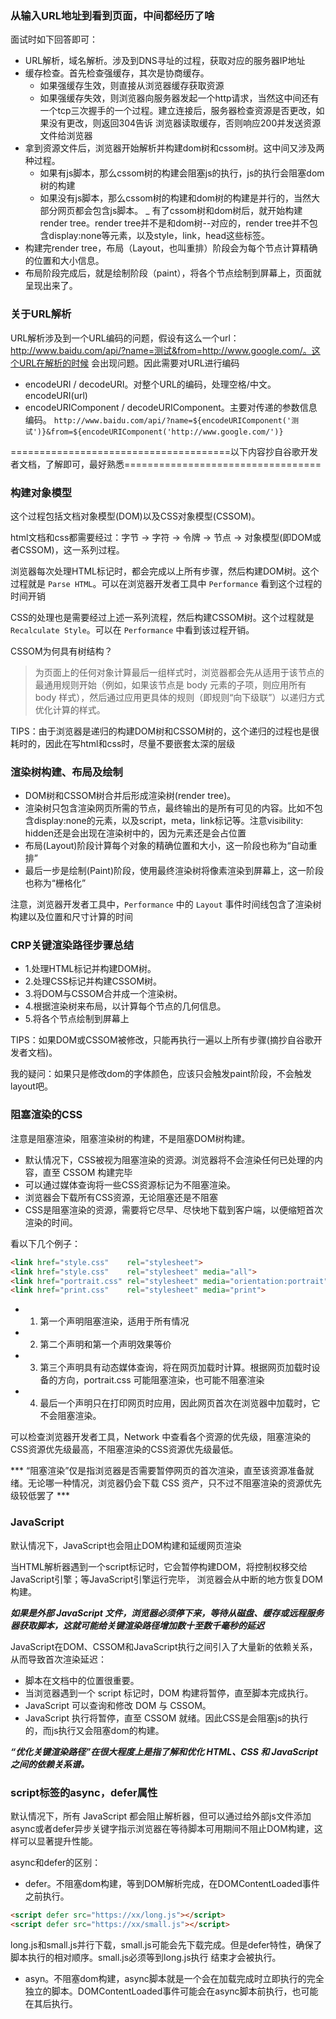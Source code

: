 ### 从输入URL地址到看到页面，中间都经历了啥
面试时如下回答即可：
- URL解析，域名解析。涉及到DNS寻址的过程，获取对应的服务器IP地址
- 缓存检查。首先检查强缓存，其次是协商缓存。
    + 如果强缓存生效，则直接从浏览器缓存获取资源
    + 如果强缓存失效，则浏览器向服务器发起一个http请求，当然这中间还有一个tcp三次握手的一个过程。建立连接后，服务器检查资源是否更改，如果没有更改，则返回304告诉
      浏览器读取缓存，否则响应200并发送资源文件给浏览器
- 拿到资源文件后，浏览器开始解析并构建dom树和cssom树。这中间又涉及两种过程。
    + 如果有js脚本，那么cssom树的构建会阻塞js的执行，js的执行会阻塞dom树的构建
    + 如果没有js脚本，那么cssom树的构建和dom树的构建是并行的，当然大部分网页都会包含js脚本。
_ 有了cssom树和dom树后，就开始构建render tree。render tree并不是和dom树--对应的，render tree并不包含display:none等元素，以及style，link，head这些标签。
- 构建完render tree，布局（Layout，也叫重排）阶段会为每个节点计算精确的位置和大小信息。
- 布局阶段完成后，就是绘制阶段（paint），将各个节点绘制到屏幕上，页面就呈现出来了。


### 关于URL解析
URL解析涉及到一个URL编码的问题，假设有这么一个url：http://www.baidu.com/api/?name=测试&from=http://www.google.com/。这个URL在解析的时候
会出现问题。因此需要对URL进行编码
- encodeURI / decodeURI。对整个URL的编码，处理空格/中文。encodeURI(url)
- encodeURIComponent / decodeURIComponent。主要对传递的参数信息编码。
`http://www.baidu.com/api/?name=${encodeURIComponent('测试')}&from=${encodeURIComponent('http://www.google.com/')}`


======================================以下内容抄自谷歌开发者文档，了解即可，最好熟悉==================================

### 构建对象模型
这个过程包括文档对象模型(DOM)以及CSS对象模型(CSSOM)。

html文档和css都需要经过：字节 -> 字符 -> 令牌 -> 节点 -> 对象模型(即DOM或者CSSOM)，这一系列过程。

浏览器每次处理HTML标记时，都会完成以上所有步骤，然后构建DOM树。这个过程就是 `Parse HTML`。可以在浏览器开发者工具中 `Performance` 看到这个过程的时间开销

CSS的处理也是需要经过上述一系列流程，然后构建CSSOM树。这个过程就是 `Recalculate Style`。可以在 `Performance` 中看到该过程开销。

CSSOM为何具有树结构？
>为页面上的任何对象计算最后一组样式时，浏览器都会先从适用于该节点的最通用规则开始（例如，如果该节点是 body 元素的子项，则应用所有 body 样式），然后通过应用更具体的规则（即规则“向下级联”）以递归方式优化计算的样式。

TIPS：由于浏览器是递归的构建DOM树和CSSOM树的，这个递归的过程也是很耗时的，因此在写html和css时，尽量不要嵌套太深的层级

### 渲染树构建、布局及绘制
- DOM树和CSSOM树合并后形成渲染树(render tree)。
- 渲染树只包含渲染网页所需的节点，最终输出的是所有可见的内容。比如不包含display:none的元素，以及script，meta，link标记等。注意visibility: hidden还是会出现在渲染树中的，因为元素还是会占位置
- 布局(Layout)阶段计算每个对象的精确位置和大小，这一阶段也称为“自动重排”
- 最后一步是绘制(Paint)阶段，使用最终渲染树将像素渲染到屏幕上，这一阶段也称为“栅格化”

注意，浏览器开发者工具中，`Performance` 中的 `Layout` 事件时间线包含了渲染树构建以及位置和尺寸计算的时间

### CRP关键渲染路径步骤总结
- 1.处理HTML标记并构建DOM树。
- 2.处理CSS标记并构建CSSOM树。
- 3.将DOM与CSSOM合并成一个渲染树。
- 4.根据渲染树来布局，以计算每个节点的几何信息。
- 5.将各个节点绘制到屏幕上

TIPS：如果DOM或CSSOM被修改，只能再执行一遍以上所有步骤(摘抄自谷歌开发者文档)。

我的疑问：如果只是修改dom的字体颜色，应该只会触发paint阶段，不会触发layout吧。

### 阻塞渲染的CSS
注意是阻塞渲染，阻塞渲染树的构建，不是阻塞DOM树构建。

- 默认情况下，CSS被视为阻塞渲染的资源。浏览器将不会渲染任何已处理的内容，直至 CSSOM 构建完毕
- 可以通过媒体查询将一些CSS资源标记为不阻塞渲染。
- 浏览器会下载所有CSS资源，无论阻塞还是不阻塞
- CSS是阻塞渲染的资源，需要将它尽早、尽快地下载到客户端，以便缩短首次渲染的时间。

看以下几个例子：
```html
<link href="style.css"    rel="stylesheet">
<link href="style.css"    rel="stylesheet" media="all">
<link href="portrait.css" rel="stylesheet" media="orientation:portrait">
<link href="print.css"    rel="stylesheet" media="print">
```
- 1. 第一个声明阻塞渲染，适用于所有情况
- 2. 第二个声明和第一个声明效果等价
- 3. 第三个声明具有动态媒体查询，将在网页加载时计算。根据网页加载时设备的方向，portrait.css 可能阻塞渲染，也可能不阻塞渲染
- 4. 最后一个声明只在打印网页时应用，因此网页首次在浏览器中加载时，它不会阻塞渲染。

可以检查浏览器开发者工具，Network 中查看各个资源的优先级，阻塞渲染的CSS资源优先级最高，不阻塞渲染的CSS资源优先级最低。

*** “阻塞渲染”仅是指浏览器是否需要暂停网页的首次渲染，直至该资源准备就绪。无论哪一种情况，浏览器仍会下载 CSS 资产，只不过不阻塞渲染的资源优先级较低罢了 ***



### JavaScript
默认情况下，JavaScript也会阻止DOM构建和延缓网页渲染

当HTML解析器遇到一个script标记时，它会暂停构建DOM，将控制权移交给JavaScript引擎；等JavaScript引擎运行完毕，
浏览器会从中断的地方恢复DOM构建。

***如果是外部 JavaScript 文件，浏览器必须停下来，等待从磁盘、缓存或远程服务器获取脚本，这就可能给关键渲染路径增加数十至数千毫秒的延迟***


JavaScript在DOM、CSSOM和JavaScript执行之间引入了大量新的依赖关系，从而导致首次渲染延迟：
- 脚本在文档中的位置很重要。
- 当浏览器遇到一个 script 标记时，DOM 构建将暂停，直至脚本完成执行。
- JavaScript 可以查询和修改 DOM 与 CSSOM。
- JavaScript 执行将暂停，直至 CSSOM 就绪。因此CSS是会阻塞js的执行的，而js执行又会阻塞dom的构建。

***“优化关键渲染路径”在很大程度上是指了解和优化 HTML、CSS 和 JavaScript 之间的依赖关系谱。***

### script标签的async，defer属性
默认情况下，所有 JavaScript 都会阻止解析器，但可以通过给外部js文件添加async或者defer异步关键字指示浏览器在等待脚本可用期间不阻止DOM构建，这样可以显著提升性能。

async和defer的区别：

- defer。不阻塞dom构建，等到DOM解析完成，在DOMContentLoaded事件之前执行。
```html
<script defer src="https://xx/long.js"></script>
<script defer src="https://xx/small.js"></script>
```
long.js和small.js并行下载，small.js可能会先下载完成。但是defer特性，确保了脚本执行的相对顺序。small.js必须等到long.js执行
结束才会被执行。

- asyn。不阻塞dom构建，async脚本就是一个会在加载完成时立即执行的完全独立的脚本。DOMContentLoaded事件可能会在async脚本前执行，也可能在其后执行。
